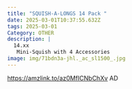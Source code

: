 ```yaml
---
title: "SQUISH-A-LONGS 14 Pack "
date: 2025-03-01T10:37:55.632Z
tags: 2025-03-01
Category: OTHER
description: |
  14.xx
   Mini-Squish with 4 Accessories
image: img/71bdn3a-jhl._ac_sl1500_.jpg
---
```

https://amzlink.to/az0MfICNbChXv
AD
